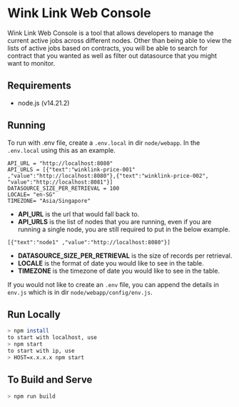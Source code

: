 # Wink Link Web Console
Wink Link Web Console is a tool that allows developers to manage the current active jobs across 
different nodes. Other than being able to view the lists of active jobs based on contracts,
you will be able to search for contract that you wanted as well as filter out datasource
that you might want to monitor. 

## Requirements
* node.js (v14.21.2)

## Running
To run with .env file, create a `.env.local` in dir
`node/webapp`. In the `.env.local` using this as an example.

```
API_URL = "http://localhost:8080"
API_URLS = [{"text":"winklink-price-001" ,"value":"http://localhost:8080"},{"text":"winklink-price-002", "value":"http://localhost:8081"}]
DATASOURCE_SIZE_PER_RETRIEVAL = 100
LOCALE= "en-SG"
TIMEZONE= "Asia/Singapore"
```
* **API_URL** is the url that would fall back to.
* **API_URLS** is the list of nodes that you are running,
even if you are running a single node, you are still required to put in the below example.
```
[{"text":"node1" ,"value":"http://localhost:8080"}]
```
* **DATASOURCE_SIZE_PER_RETRIEVAL** is the size of records per retrieval.
* **LOCALE** is the format of date you would like to see in the table.
* **TIMEZONE** is the timezone of date you would like to see in the table.

If you would not like to create an `.env` file, you can append the details in 
`env.js` which is in dir `node/webapp/config/env.js`.

## Run Locally
```bash
> npm install
to start with localhost, use
> npm start 
to start with ip, use
> HOST=x.x.x.x npm start
```


## To Build and Serve

```bash
> npm run build
```
